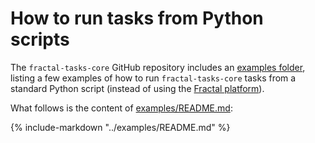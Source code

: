 # How to run tasks from Python scripts

The `fractal-tasks-core` GitHub repository includes an [examples folder](https://github.com/fractal-analytics-platform/fractal-tasks-core/tree/main/examples), listing a few examples of how to run `fractal-tasks-core` tasks from a standard Python script (instead of using the [Fractal platform](https://fractal-analytics-platform.github.io/)).

What follows is the content of [examples/README.md](https://github.com/fractal-analytics-platform/fractal-tasks-core/tree/main/examples/README.md):


{%
   include-markdown "../examples/README.md"
%}
